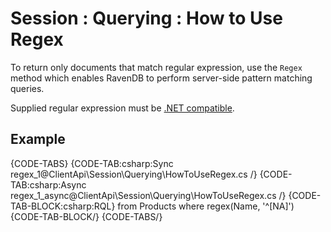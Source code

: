 # Session : Querying : How to Use Regex

To return only documents that match regular expression, use the `Regex` method which enables RavenDB to perform server-side pattern matching queries. 

Supplied regular expression must be [.NET compatible](https://docs.microsoft.com/en-us/dotnet/api/system.text.regularexpressions.regex?view=netframework-4.7.1).

## Example

{CODE-TABS}
{CODE-TAB:csharp:Sync regex_1@ClientApi\Session\Querying\HowToUseRegex.cs /}
{CODE-TAB:csharp:Async regex_1_async@ClientApi\Session\Querying\HowToUseRegex.cs /}
{CODE-TAB-BLOCK:csharp:RQL}
from Products 
where regex(Name, '^[NA]')
{CODE-TAB-BLOCK/}
{CODE-TABS/}

